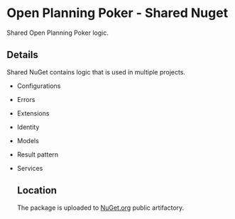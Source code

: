 # Open Planning Poker - Shared Nuget
Shared Open Planning Poker logic.

## Details

Shared NuGet contains logic that is used in multiple projects.

- Configurations
- Errors
- Extensions
- Identity
- Models
- Result pattern
- Services

  ## Location

  The package is uploaded to [NuGet.org](https://www.nuget.org/packages/OpenPlanningPoker.Shared) public artifactory.
